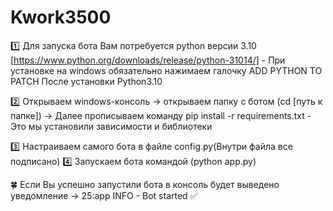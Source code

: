 # Kwork3500
1️⃣ Для запуска бота Вам потребуется python версии 3.10 [https://www.python.org/downloads/release/python-31014/] - При установке на windows обязательно нажимаем галочку ADD PYTHON TO PATCH
После установки Python3.10

2️⃣ Открываем windows-консоль -> открываем папку с ботом (cd [путь к папке])
-> Далее прописываем команду pip install -r requirements.txt - Это мы установили зависимости и библиотеки
      
3️⃣ Настраиваем самого бота в файле config.py(Внутри файла все подписано)
4️⃣ Запускаем бота командой (python app.py)

🍀 Если Вы успешно запустили бота в консоль будет выведено уведомление -> 25:app INFO - Bot started ✅
